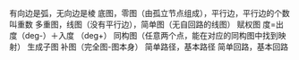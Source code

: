 有向边是弧，无向边是棱
底图，零图（由孤立节点组成），平行边，平行边的个数叫重数
多重图，线图（没有平行边），简单图（无自回路的线图）
赋权图
度=出度（deg-）＋入度 （deg+）
同构图（任意两个点，能在对应的同构图中找到映射）
生成子图
补图（完全图-图本身）
简单路径，基本路径
简单回路，基本回路